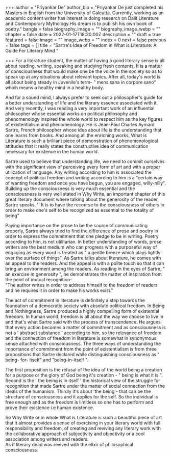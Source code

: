 +++
author = "Priyankar De"
author_bio = "Priyankar De just completed his Masters in English from the University of Calcutta. Currently, working as an academic content writer has interest in doing  research on Dalit Literature and Contemporary Mythology.His dream is to publish his own book of poetry."
bangla = false
biography_image = ""
biography_image_webp = ""
chapter = false
date = 2022-01-17T18:30:00Z
description = ""
draft = true
featured = false
image = ""
image_webp = ""
index = 0
next = false
previous = false
tags = []
title = "Sartre's Idea of Freedom in What is Literature: A Guide For Literary Mind "

+++
For a literature student, the matter of having a good literary sense is all about reading, writing, speaking and studying fresh contents. It is a matter of consciousness that would make one be the voice in the society so as to speak up at any situations about relevant topics. After all, today's world is all about being steady in Juvenile's term- " mens sana in corpore sano" which means a healthy mind in a healthy body.  
   
 And for a sound mind, l always prefer to seek out a philosopher's guide for a better understanding of life and the literary essence associated with it.  
 And very recently, l was reading a very important work of an influential philosopher whose essential works on political philosophy and phenomenology inspired the whole world to respect him as the key figures of existentialism and phenomenology. He is Jean-Paul Charles Aymard Sartre, French philosopher whose idea about life is the understanding that one learns from books. And among all the enriching works, What is Literature is such a brilliant piece of demonstration of phenomenological attitudes that it really states the constructive idea of communication necessary for existence in the human world.  
   
 Sartre used to believe that understanding life, we need to commit ourselves with the significant view of perceiving every form of art and with a proper utilization of language. Any writing according to him is associated the concept of political freedom and writing according to him is a "certain way of wanting freedom and once you have begun, you are engaged, willy-nilly".  
 Building up the consciousness is very much essential and the consciousness is very well stated in Why Write, an important chapter of this great literary document where talking about the generosity of the reader, Sartre speaks, '' It is to have the recourse to the consciousness of others in order to make one's self to be recognized as essential to the totality of being"   
   
 Paying importance on the prose to be the source of communicating properly, Sartre always tried to find the difference of prose and poetry in order to express the commitment that one pledge to be in writing. Poetry according to him, is not utilitarian. In better understanding of words, prose writers are the best medium who can progress with a purposeful way of engaging as every word is treated as " a gentle breeze which plays lightly over the surface of things". As Sartre talks about literature, he comes with an appeal to the readers. And the appeal is with a polite touch so that it can bring an environment among the readers. As reading in the eyes of Sartre, " an exercise in generosity ", he demonstrates the matter of inspiration from the point of mutual recognition-   
 "The author writes in order to address himself to the freedom of readers and he requires it in order to make his works exist."   
   
 The act of commitment in literature is definitely a step towards the foundation of a democratic society with absolute political freedom. In Being and Nothingness, Sartre produced a highly compelling form of existential freedom. In human world, freedom is all about the way we choose to live in and that's what Sartre said with the process of transcendence. He argues that every action becomes a matter of commitment and as consciousness is not a ' abstract substance ' according to him, so the relevance of freedom and the connection of freedom in literature is somewhat in synonymous sense attached with consciousness. The three ways of understanding the importance of commitment from the point of existentialism is from three propositions that Sartre declared while distinguishing consciousness as " being- for- itself" and "being-in-itself ".   
   
 The first proposition is the refusal of the idea of the world being a creation for a purpose or the glory of God being it's creation - " being is what it is ". Second is the ' the being is in itself ' the historical view of the struggle for recognition that made Sartre under the matter of social connection from the ideals of the humanism. Thirdly it's about 'the being'- that can be the structure of consciousness and it applies for the self. So the individual is free enough and as the freedom is limitless so one has to perform and prove their existence i.e human existence.  
   
 So Why Write or in whole What is Literature is such a beautiful piece of art that it almost provides a sense of exercising in your literary world with full responsibility and freedom, of creating and reviving any literary work with the collaborative approach of subjectivity and objectivity or a cool association among writers and readers.  
 As if literary dead was revived with the elixir of philosophical consciousness.  
   
 